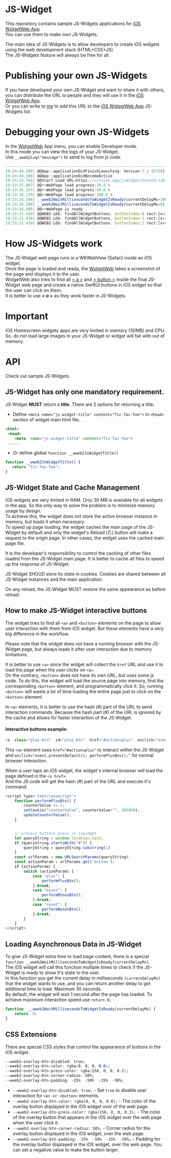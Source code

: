 # JS-Widget
This repository contains sample JS-Widgets applications for [iOS WidgetWeb App](https://apps.apple.com/app/widget-web/id1522169352)  
You can use them to make own JS-Widgets.

The main idea of ​​JS-Widgets is to allow developers to create iOS widgets using the web development stack (HTML+CSS+JS).  
The JS-Widgets feature will always be free for all.

# Publishing your own JS-Widgets

If you have developed your own JS-Widget and want to share it with others, you can distribute the URL to people and they will use it in the [iOS WidgetWeb App](https://apps.apple.com/app/widget-web/id1522169352).  
Or you can write to [me](mailto:supporrt.vitalek.app@gmail.com) to add this URL to the [iOS WidgetWeb App](https://apps.apple.com/app/widget-web/id1522169352) JS-Widgets list.

# Debugging your own JS-Widgets

In the [WidgetWeb](https://apps.apple.com/app/widget-web/id1522169352) App menu, you can enable Developer mode.  
In this mode you can view the logs of your JS-Widget.  
Use `__wweb2Log("message")` to send to log from js code.

```js
---------------------------------------------------------------------------
19:24:44.280| @@App::applicationDidFinishLaunching: Version:7.1 (5758)
19:24:44.506| @@App::applicationDidBecomeActive
19:33:15.764| @@Start Load URL=https://vitalek.app/jsWidget/CounterJsWidget/index.html
19:33:15.907| @@++WebPage load progress:10.0 %
19:33:16.167| @@++WebPage load progress:50.0 %
19:33:16.179| @@++WebPage load progress:100.0 %
19:33:16.194| __wweb2WaitMillisecondsToWidgetIsReady(currentDelayMs=1000) found -> return new delay, msec: 0
19:33:16.300| __wweb2WaitMillisecondsToWidgetIsReady(currentDelayMs=0) found -> return new delay, msec: 0
19:33:16.405| @@++WebPage is ready
19:33:21.410| @@WEB2-LOG: findAllWidgetButtons. buttonIndex:0 rect:[x=26.65625 y=26.65625 width=336.53125 height=336.53125] style={"selfColor":"rgb(0, 0, 0)","wwebBtnColor":"","wwebBtnPressColor":"rgba(150, 0, 0, 0.7)","wwebBtnCornerRadius":"18","wwebBtnPadding":"-1","wwebBtnDisabled":""} tagName=A fastJsButtonURLStr= https://vitalek.app/jsWidget/CounterJsWidget/index.html#action=minus
19:33:21.410| @@WEB2-LOG: findAllWidgetButtons. buttonIndex:1 rect:[x=461.2101135253906 y=239.078125 width=57.579803466796875 height=83] style={"selfColor":"rgb(0, 0, 0)","wwebBtnColor":"rgba(0, 0, 0, 0)","wwebBtnPressColor":"rgba(150, 0, 0, 0.3)","wwebBtnCornerRadius":"50","wwebBtnPadding":"-25 -50% -15 -50%","wwebBtnDisabled":""} tagName=A fastJsButtonURLStr= https://vitalek.app/jsWidget/CounterJsWidget/index.html#action=reset
19:33:21.410| @@WEB2-LOG: findAllWidgetButtons. buttonIndex:2 rect:[x=616.8125 y=26.65625 width=336.53125 height=336.53125] style={"selfColor":"rgb(0, 0, 0)","wwebBtnColor":"","wwebBtnPressColor":"rgba(0, 150, 0, 0.7)","wwebBtnCornerRadius":"18","wwebBtnPadding":"-1","wwebBtnDisabled":""} tagName=A fastJsButtonURLStr= https://vitalek.app/jsWidget/CounterJsWidget/index.html#action=plus
```

# How JS-Widgets work

The JS-Widget web page runs in a WKWebView (Safari) inside an iOS widget.  
Once the page is loaded and ready, the [WidgetWeb](https://apps.apple.com/app/widget-web/id1522169352) takes a screenshot of the page and displays it to the user.  
WidgetWeb also tries to find all [< a >](https://developer.mozilla.org/en-US/docs/Web/HTML/Element/a) and [< button >](https://developer.mozilla.org/en-US/docs/Web/HTML/Element/button) inside the final JS-Widget web page and create a native SwiftUI buttons in iOS widget so that the user can click on them.  
It is better to use ***< a >*** as they work faster in JS-Widgets.

# Important
iOS Homescreen widgets apps are very limited in memory (30MB) and CPU.  
So, do not load large images in your JS-Widget or widget will fail with out of memory.

# API

Check out sample JS-Widgets.

## JS-Widget has only one mandatory requirement.
JS-Widget **MUST** return a **title**. There are 2 options for returning a title:
 
 - Define `<meta name="js-widget-title" content="Tic-Tac-Toe">` in `<head>` section of widget main html file.
 ```html 
<html>
  <head>
     <meta  name="js-widget-title" content="Tic-Tac-Toe">
  .....
 ```
 - Or define global `function __wweb2JsWidgetTitle()`
 ```js
function __wweb2JsWidgetTitle() {
	return "Tic-Tac-Toe";
}
```

## JS-Widget State and Cache Management

iOS widgets are very limited in RAM. Only 30 MB is available for all widgets in the app. 
So the only way to solve the problem is to minimize memory usage by design.  
To achieve this, the widget does not store the active browser instance in memory, but loads it when necessary.  
To speed up page loading, the widget caches the main page of the JS-Widget by default and only the widget's Reload (↻) button will make a request to the origin page. 
In other cases, the widget uses the cached main page file.

It is the developer's responsibility to control the caching of other files loaded from the JS-Widget main page. It is better to cache all files to speed up the response of JS-Widget.

JS-Widget SHOUD store its state in cookies. Cookies are shared between all JS-Widget instances and the main application.

On any reload, the JS-Widget MUST restore the same appearance as before reload.


## How to make JS-Widget interactive buttons

The widget tries to find all `<a>` and `<button>` elements on the page to allow user interaction with them from iOS widget. But these elements have a very big difference in the workflow.

Please note that the widget does not have a running browser with the JS-Widget page, but always loads it after user interaction due to memory limitations.

It is better to use `<a>` since the widget will collect the `href` URL and use it to load the page when the user clicks on `<a>`.  
On the contrary, `<button>` does not have its own URL, but uses some js code. To do this, the widget will load the source page into memory, find the corresponding `<button>` element, and programmatically click it. So, running `<button>` will waste a lot of time loading the entire page just to click on the `<button>` element.

In `<a>` elements, it is better to use the hash (#) part of the URL to send interaction commands. Because the hash part (#) of the URL is ignored by the cache and allows for faster interaction of the JS-Widget.

#### Interactive buttons example:
```js
<a  class="plus-btn"  id="plus_btn"  href="#action=plus"  onclick="event.preventDefault(); performPlusBtn();">+</a>
```
This `<a>` element uses `href="#action=plus"` to interact within the JS-Widget and `onclick="event.preventDefault(); performPlusBtn();"` for normal browser interaction.

When a user taps an iOS widget, the widget's internal browser will load the page defined in the `<a href>`.  
And the JS code will get the hash (#) part of the URL and execute it's command.

```js
<script type='text/javascript'>
    function performPlusBtn() {
        counterValue += 1;
        setCookie("counterValue", counterValue+"", 365000);
        updateCounterValue();
    }


    // process buttons press in jswidget
    let queryString = window.location.hash;
    if (queryString.startsWith("#")) {
        queryString = queryString.substring(1)
    }
    const urlParams = new URLSearchParams(queryString);
    const actionParam = urlParams.get('action');
    if (actionParam) {
        switch (actionParam) {
            case "plus": {
                performPlusBtn();
            };break;
            case "minus": {
                performMinusBtn();
            };break;
            case "reset": {
                performResetBtn();
            };break;
        }
    }
</script>
```

## Loading Asynchronous Data in JS-Widget

To give JS-Widget extra time to load page content, there is a special `function __wweb2WaitMillisecondsToWidgetIsReady(currentDelayMs)`.  
The iOS widget will call this function multiple times to check if the JS-Widget is ready to show it's state to the user.  
In this function you get the current delay in milliseconds `(currentDelayMs)` that the widget wants to use, and you can return another delay to get additional time to load. Maximum 30 seconds.  
By default, the widget will wait 1 second after the page has loaded. To achieve maximum interaction speed use `return 0;`

```js
function  __wweb2WaitMillisecondsToWidgetIsReady(currentDelayMs) {
    return  0;
}
```


## CSS Extensions

There are special CSS styles that control the appearance of buttons in the iOS widget.
```css
--wweb2-overlay-btn-disabled: true;
--wweb2-overlay-btn-color: rgba(0, 0, 0, 0.0);
--wweb2-overlay-btn-press-color: rgba(150, 0, 0, 0.3);
--wweb2-overlay-btn-corner-radius: 50%;
--wweb2-overlay-btn-padding: -25%  -50%  -15%  -50%;
```

 - `--wweb2-overlay-btn-disabled: true;` - Set `true` to disable user interaction for `<a> or <button>` elements.
 - `--wweb2-overlay-btn-color: rgba(0, 0, 0, 0.0);` - The color of the overlay button displayed in the iOS widget over of the web page.
 - `--wweb2-overlay-btn-press-color: rgba(150, 0, 0, 0.3);` - The color of the overlay button that appears in the iOS widget over the web page when the user click it.
 - `--wweb2-overlay-btn-corner-radius: 50%;` - Corner radius for the overlay button displayed in the iOS widget, over the web page.
 - `--wweb2-overlay-btn-padding: -25%  -50%  -15%  -50%;` - Padding for the overlay button displayed in the iOS widget, over the web page. You can set a negative value to make the button larger.
